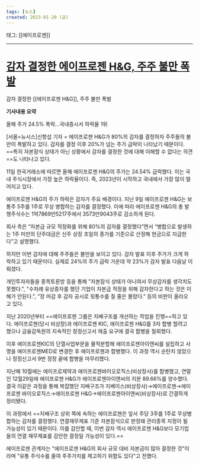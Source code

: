 ```yaml
---
tags: [뉴스]
created: 2023-01-20 (금)
---
```

태그: [[에이프로젠]]

___

# [감자 결정한 에이프로젠 H&G, 주주 불만 폭발](https://n.news.naver.com/article/003/0011637777?sid=101)
감자 결정한 [[에이프로젠 H&G]], 주주 불만 폭발

**기사내용 요약**

올해 주가 24.5% 폭락…국내증시서 하락율 1위

[서울=뉴시스]신항섭 기자 = 에이프로젠 H&G가 80%의 감자를 결정하자 주주들의 불만이 폭발하고 있다. 감자를 결정 이후 20%가 넘는 주가 급락이 나타났기 때문이다. ==특히 자본잠식 상태가 아닌 상황에서 감자를 결정한 것에 대해 이해할 수 없다는 의견==도 나타나고 있다.

11일 한국거래소에 따르면 올해 에이프로젠 H&G의 주가는 24.54% 급락했다. 이는 국내 주식시장에서 가장 높은 하락율이다. 즉, 2023년이 시작하고 국내에서 가장 많이 떨어지고 있다.

에이프로젠 H&G의 주가 하락은 감자가 주요 배경이다. 지난 9일 에이프로젠 H&G는 보통주 5주를 1주로 무상 병합하는 감자를 결정했다. 이에 따라 에이프로젠 H&G의 총 발행주식수는 1억7869만5217주에서 3573만9043주로 감소하게 된다.

회사 측은 “자본금 규모 적정화를 위해 80%의 감자를 결정했다”면서 “병합으로 발생하는 1주 미만의 단주대금은 신주 상장 초일의 종가를 기준으로 산정해 현금으로 지급한다”고 설명했다.

하지만 이번 감자에 대해 주주들은 불만을 보이고 있다. 감자 발표 이후 주가가 크게 하락하고 있기 때문이다. 실제로 24%의 주가 급락 가운데 약 23%가 감자 발표 다음날 이뤄졌다.

개인투자자들을 종목토론방 등을 통해 "자본잠식 상태가 아니여서 무상감자를 생각치도 못했다.", "수차례 유상증자를 했던 기업이 자본금 적정을 위해 감자한다고 하는 것은 이해가 안된다.", "장 마감 후 감자 공시로 뒷통수를 칠 줄은 몰랐다." 등의 비판이 올라오고 있다.

지난 2020년부터 ==에이프로젠 그룹은 지배구조를 개선하는 작업을 진행==하고 있다. 에이프로젠(당시 비상장)과 에이프로젠 KIC, 에이프로젠 H&G를 3자 합병 할려고 했으나 금융감독원의 지속적인 정정신고서 제출 요구에 결국 합병을 철회했다.

이후 에이프로젠KIC의 단열사업부문을 물적분할해 에이프로젠아이앤씨를 설립하고 사명을 에이프로젠MED로 변경한 후 에이프로젠과 합병했다. 이 과정 역시 순탄치 않았으나 정정신고서 9번 정정 끝에 합병을 마무리했다.

지난해 10월에는 에이프로제약과 에이프로젠바이오로직스(비상장사)를 합병했고, 연말인 12월29일에 에이프로젠 H&G가 에이프로젠아이앤씨의 지분 89.66%를 양수했다. 결국 이같은 과정을 통해 복잡했던 지배구조가 지베이스(비상장사)→에이프로젠→에이프로젠 바이오로직스→에이프로젠 H&G→에이프로젠아이앤씨(비상장사)로 간결하게 정리됐다.

이 과정에서 ==지배구조 상위 쪽에 속하는 에이프로젠은 앞서 주당 3주를 1주로 무상병합하는 감자를 결정했다. 연결재무제표 기준 자본잠식으로 판정돼 관리종목 지정이 될 가능성이 있기 때문이다. 이를 감안할 때, 이번 감자 역시 에이프로젠 H&G보다 모기업들의 연결 재무제표를 감안한 결정일 가능성이 있다.==

에이프로젠 관계자는 "에이프로젠 H&G의 회사 규모 대비 자본금이 많아 결정한 것"이라며 "유통 주식수를 줄여 주주가치를 제고하기 위함도 있다"고 전했다.
